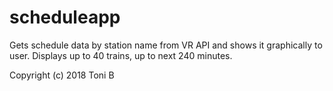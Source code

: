 # scheduleapp
Gets schedule data by station name from VR API and shows it graphically to user.
Displays up to 40 trains, up to next 240 minutes.

Copyright (c) 2018 Toni B
